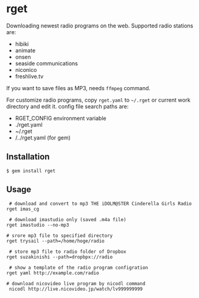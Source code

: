 # rget

Downloading newest radio programs on the web. Supported radio stations are:

* hibiki
* animate
* onsen
* seaside communications
* niconico
* freshlive.tv

If you want to save files as MP3, needs `ffmpeg` command.

For customize radio programs, copy `rget.yaml` to `~/.rget` or current work directory and edit it. config file search paths are:

* RGET\_CONFIG environment variable
* ./rget.yaml
* ~/.rget
* <command path>/../rget.yaml (for gem)

## Installation

    $ gem install rget

## Usage

	 # download and convert to mp3 THE iDOLM@STER Cinderella Girls Radio
    rget imas_cg

	 # download imastudio only (saved .m4a file)
    rget imastudio --no-mp3

    # srore mp3 file to specified directory
    rget trysail --path=/home/hoge/radio

	 # store mp3 file to radio folder of Dropbox
    rget suzakinishi --path=dropbpx://radio

	 # show a template of the radio program configration
    rget yaml http://example.com/radio

    # download nicovideo live program by nicodl command
	 nicodl http://live.nicovideo.jp/watch/lv999999999
